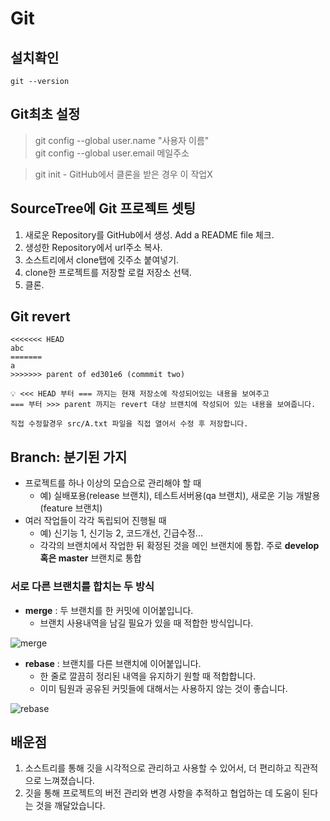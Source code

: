 # Git

## 설치확인

`git --version`

## Git최초 설정

> git config --global user.name "사용자 이름"<br>
git config --global user.email 메일주소
>

> git init - GitHub에서 클론을 받은 경우 이 작업X
>

## SourceTree에 Git 프로젝트 셋팅

1. 새로운 Repository를 GitHub에서 생성. Add a README file 체크.
2. 생성한 Repository에서 url주소 복사.
3. 소스트리에서 clone탭에 깃주소 붙여넣기.
4. clone한 프로젝트를 저장할 로컬 저장소 선택.
5. 클론.

## Git revert
```text
<<<<<<< HEAD
abc
=======
a
>>>>>>> parent of ed301e6 (commmit two)
```


```
💡 <<< HEAD 부터 === 까지는 현재 저장소에 작성되어있는 내용을 보여주고
=== 부터 >>> parent 까지는 revert 대상 브랜치에 작성되어 있는 내용을 보여줍니다. 

직접 수정할경우 src/A.txt 파일을 직접 열어서 수정 후 저장합니다.
```

## **Branch: 분기된 가지**

- 프로젝트를 하나 이상의 모습으로 관리해야 할 때
    - 예) 실배포용(release 브랜치), 테스트서버용(qa 브랜치), 새로운 기능 개발용(feature 브랜치)
- 여러 작업들이 각각 독립되어 진행될 때
    - 예) 신기능 1, 신기능 2, 코드개선, 긴급수정...
    - 각각의 브랜치에서 작업한 뒤 확정된 것을 메인 브랜치에 통합. 주로 **develop 혹은 master** 브랜치로 통합

### **서로 다른 브랜치를 합치는 두 방식**

- **merge** : 두 브랜치를 한 커밋에 이어붙입니다.
    - 브랜치 사용내역을 남길 필요가 있을 때 적합한 방식입니다.

![merge](https://github.com/HuiGyun-kim/TIL/assets/105576581/869088e4-a9b1-4a25-947a-735d2151c329)

- **rebase** : 브랜치를 다른 브랜치에 이어붙입니다.
    - 한 줄로 깔끔히 정리된 내역을 유지하기 원할 때 적합합니다.
    - 이미 팀원과 공유된 커밋들에 대해서는 사용하지 않는 것이 좋습니다.

![rebase](https://github.com/HuiGyun-kim/TIL/assets/105576581/3074f0a0-c129-46da-b75d-fad1cc4398d7)

## 배운점

1. 소스트리를 통해 깃을 시각적으로 관리하고 사용할 수 있어서, 더 편리하고 직관적으로 느껴졌습니다.
2. 깃을 통해 프로젝트의 버전 관리와 변경 사항을 추적하고 협업하는 데 도움이 된다는 것을 깨달았습니다.